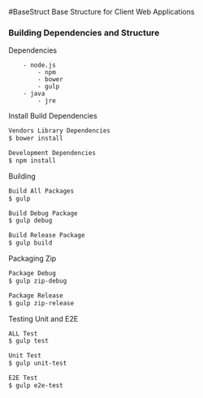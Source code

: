 #BaseStruct
Base Structure for Client Web Applications

### Building Dependencies and Structure

Dependencies
```
    - node.js
        - npm
        - bower
        - gulp
    - java
        - jre
```

Install Build Dependencies

```bash
Vendors Library Dependencies
$ bower install

Development Dependencies
$ npm install
```

Building
```bash
Build All Packages
$ gulp

Build Debug Package
$ gulp debug

Build Release Package
$ gulp build
```

Packaging Zip

```bash
Package Debug
$ gulp zip-debug

Package Release
$ gulp zip-release
```

Testing Unit and E2E

```bash
ALL Test
$ gulp test

Unit Test
$ gulp unit-test

E2E Test
$ gulp e2e-test
```

